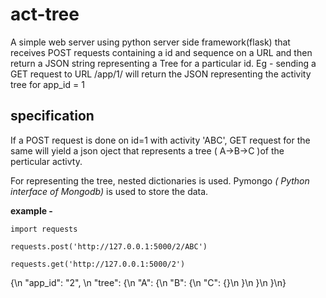
act-tree
========


A simple web server using python server side framework(flask) that receives POST requests containing a id and sequence on a URL and then return a JSON string representing a Tree for a particular id. Eg - sending a GET request to URL /app/1/ will return the JSON representing the activity tree for app_id = 1

specification
--------------

If a POST request is done on id=1 with activity 'ABC', GET request for the same will yield a json oject that represents a tree ( A->B->C )of the perticular activty.

For representing the tree, nested dictionaries is used.
Pymongo <i>( Python interface of Mongodb)</i> is used to store the data.

<b>example - </b> 


	import requests

	requests.post('http://127.0.0.1:5000/2/ABC')

	requests.get('http://127.0.0.1:5000/2') 

{\n  "app_id": "2", \n  "tree": {\n    "A": {\n      "B": {\n        "C": {}\n      }\n    }\n  }\n}


